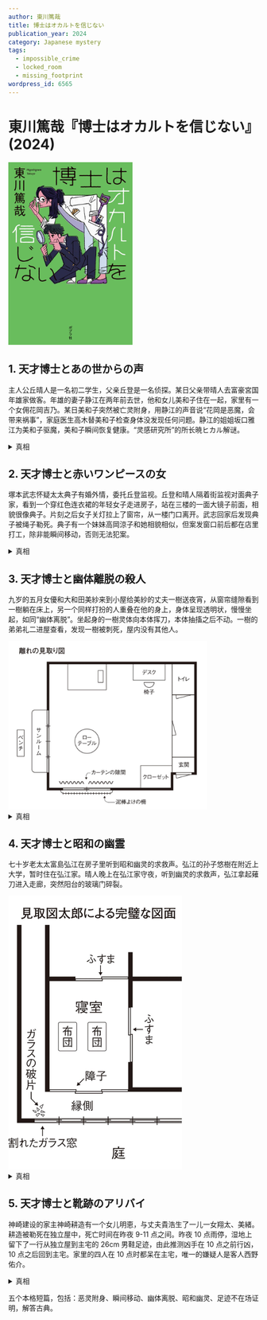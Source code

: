 ```yaml
---
author: 東川篤哉
title: 博士はオカルトを信じない
publication_year: 2024
category: Japanese mystery
tags:
  - impossible_crime
  - locked_room
  - missing_footprint
wordpress_id: 6565
---
```


# 東川篤哉『博士はオカルトを信じない』(2024)

<img src=images/2024_cover.jpg width=250/>

## 1. 天才博士とあの世からの声

主人公丘晴人是一名初二学生，父亲丘登是一名侦探。某日父亲带晴人去富豪宮国年雄家做客。年雄的妻子静江在两年前去世，他和女儿美和子住在一起，家里有一个女佣花岡吉乃。某日美和子突然被亡灵附身，用静江的声音说“花岡是恶魔，会带来祸事”，家庭医生高木替美和子检查身体没发现任何问题。静江的姐姐坂口雅江为美和子驱魔，美和子瞬间恢复健康。“灵感研究所”的所长暁ヒカル解谜。

<details><summary>真相</summary>
美和子和高木是情侣，担心花岡与年雄结婚继承遗产，假装被静江的亡灵附身。美和子的鼻子里插着吸氧装置，里面藏着耳机，放出静江的声音。鼻腔和口腔相连，她张开嘴就成了扬声器。
</details>

## 2. 天才博士と赤いワンピースの女

塚本武志怀疑太太典子有婚外情，委托丘登监视。丘登和晴人隔着街监视对面典子家，看到一个穿红色连衣裙的年轻女子走进房子，站在三楼的一面大镜子前面，相貌很像典子。片刻之后女子关灯拉上了窗帘，从一楼门口离开。武志回家后发现典子被绳子勒死。典子有一个妹妹高岡涼子和她相貌相似，但案发窗口前后都在店里打工，除非能瞬间移动，否则无法犯案。

<details><summary>真相</summary>
凶手是塚本武志，他穿着红色连衣裙男扮女装走上三楼，晴人看到的镜子里的女人脸是电视屏幕里播放事先录好的典子的画面，武志站在电视前做出一样的动作，假装在照镜子。
</details>

## 3. 天才博士と幽体離脱の殺人

九岁的五月女優和大和田美紗来到小屋给美紗的丈夫一樹送夜宵，从窗帘缝隙看到一樹躺在床上，另一个同样打扮的人重叠在他的身上，身体呈现透明状，慢慢坐起，如同“幽体离脱”。坐起身的一樹灵体向本体挥刀，本体抽搐之后不动。一樹的弟弟礼二进屋查看，发现一樹被刺死，屋内没有其他人。

<img src=images/2024_guest_house.jpg width=400/>

<details><summary>真相</summary>
一樹、礼二、美紗合作演戏，一樹躺在床上扮演本体，礼二在外面扮演灵体，優看到灵体重叠在本体身上是镜子反射（见图）。礼二进屋之后杀死一樹。

<img src=images/2024_reflection.jpg width=400/>
</details>

## 4. 天才博士と昭和の幽霊

七十岁老太太富島弘江在房子里听到昭和幽灵的求救声。弘江的孙子悠樹在附近上大学，暂时住在弘江家。晴人晚上在弘江家守夜，听到幽灵的求救声，弘江拿起薙刀进入走廊，突然阳台的玻璃门碎裂。

<img src=images/2024_glass_window.jpg width=350/>

<details><summary>真相</summary>
悠樹在窗玻璃上钻了一个小洞，从里面穿过一根透明的钓鱼线延伸到浴室，形成一个“电话话筒”。悠樹在浴室里讲话引发玻璃振动，假冒昭和幽灵，其目的是为了让弘江把房子卖了换钱。弘江举刀时碰到拉紧的钓鱼线，张力使玻璃破碎。
</details>

## 5. 天才博士と靴跡のアリバイ

神崎建设的家主神崎耕造有一个女儿明恵，与丈夫貴浩生了一儿一女翔太、美緒。耕造被勒死在独立屋中，死亡时间在昨夜 9-11 点之间。昨夜 10 点雨停，湿地上留下了一行从独立屋到主宅的 26cm 男鞋足迹，由此推测凶手在 10 点之前行凶，10 点之后回到主宅。家里的四人在 10 点时都呆在主宅，唯一的嫌疑人是客人西野佑介。

<details><summary>真相</summary>
凶手是翔太，行凶时间在 10 点之后。他在胶合板下方粘了运动鞋的橡胶鞋底，让鞋印对着主宅方向，把板子扔在地上，踩着板子来回，像印章一样留下（返回的）足迹，然后回收胶合板。
</details>

五个本格短篇，包括：恶灵附身、瞬间移动、幽体离脱、昭和幽灵、足迹不在场证明，解答古典。